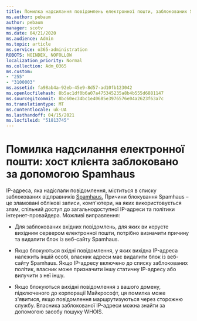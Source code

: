 ```yaml
---
title: Помилка надсилання повідомлень електронної пошти, заблокованих SpamHaus
ms.author: pebaum
author: pebaum
manager: scotv
ms.date: 04/21/2020
ms.audience: Admin
ms.topic: article
ms.service: o365-administration
ROBOTS: NOINDEX, NOFOLLOW
localization_priority: Normal
ms.collection: Adm_O365
ms.custom:
- "255"
- "3100003"
ms.assetid: fa98ab4a-92eb-45e9-8d57-ad10fb123042
ms.openlocfilehash: 8b5ac1df0b6a07a475345235a8b4b555d6881147
ms.sourcegitcommit: 8bc60ec34bc1e40685e3976576e04a2623f63a7c
ms.translationtype: MT
ms.contentlocale: uk-UA
ms.lasthandoff: 04/15/2021
ms.locfileid: "51813745"
---
```

# <a name="error-sending-email-client-host-blocked-using-spamhaus"></a>Помилка надсилання електронної пошти: хост клієнта заблоковано за допомогою Spamhaus

IP-адреса, яка надіслали повідомлення, міститься в списку заблокованих відправників [Spamhaus.](https://go.microsoft.com/fwlink/p/?linkid=123245) Причини блокування Spamhaus – це зламовані облікові записи, комп'ютери, на яких використовується злам, спільний доступ до загальнодоступної IP-адреси та політики інтернет-провайдера. Можливі виправлення:
  
- Для заблокованих вхідних повідомлень, для яких ви керуєте вихідним сервером електронної пошти, потрібно визначити причину та видалити блок із веб-сайту Spamhaus.

- Якщо блокуються вхідні повідомлення, у яких вихідна IP-адреса належить іншій особі, власник адреси має видалити блок із веб-сайту Spamhaus. Якщо IP-адресу включено до списку заблокованих політик, власник може призначити іншу статичну IP-адресу або вилучити з неї іншу.

- Якщо блокуються вихідні повідомлення з вашого домену, підключеного до корпорації Майкрософт, ця помилка може з'явитися, якщо повідомлення маршрутизуються через сторожню службу. Власника заблокованої IP-адреси можна знайти за допомогою засобу пошуку WHOIS.
